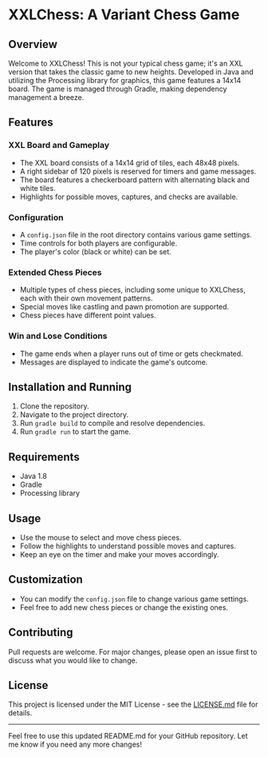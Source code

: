 # XXLChess: A Variant Chess Game

## Overview

Welcome to XXLChess! This is not your typical chess game; it's an XXL version that takes the classic game to new heights. Developed in Java and utilizing the Processing library for graphics, this game features a 14x14 board. The game is managed through Gradle, making dependency management a breeze.

## Features

### XXL Board and Gameplay

- The XXL board consists of a 14x14 grid of tiles, each 48x48 pixels.
- A right sidebar of 120 pixels is reserved for timers and game messages.
- The board features a checkerboard pattern with alternating black and white tiles.
- Highlights for possible moves, captures, and checks are available.

### Configuration

- A `config.json` file in the root directory contains various game settings.
- Time controls for both players are configurable.
- The player's color (black or white) can be set.

### Extended Chess Pieces

- Multiple types of chess pieces, including some unique to XXLChess, each with their own movement patterns.
- Special moves like castling and pawn promotion are supported.
- Chess pieces have different point values.

### Win and Lose Conditions

- The game ends when a player runs out of time or gets checkmated.
- Messages are displayed to indicate the game's outcome.

## Installation and Running

1. Clone the repository.
2. Navigate to the project directory.
3. Run `gradle build` to compile and resolve dependencies.
4. Run `gradle run` to start the game.

## Requirements

- Java 1.8
- Gradle
- Processing library

## Usage

- Use the mouse to select and move chess pieces.
- Follow the highlights to understand possible moves and captures.
- Keep an eye on the timer and make your moves accordingly.

## Customization

- You can modify the `config.json` file to change various game settings.
- Feel free to add new chess pieces or change the existing ones.

## Contributing

Pull requests are welcome. For major changes, please open an issue first to discuss what you would like to change.

## License

This project is licensed under the MIT License - see the [LICENSE.md](LICENSE.md) file for details.

---

Feel free to use this updated README.md for your GitHub repository. Let me know if you need any more changes!
